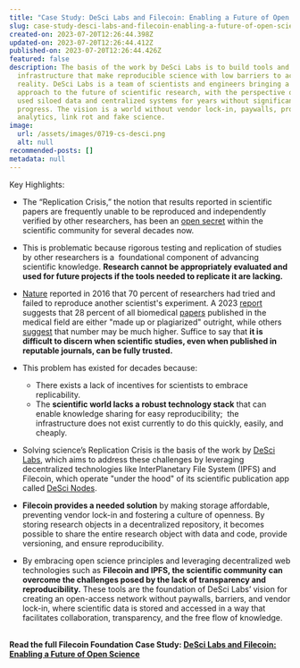 ```yaml
---
title: "Case Study: DeSci Labs and Filecoin: Enabling a Future of Open Science"
slug: case-study-desci-labs-and-filecoin-enabling-a-future-of-open-science
created-on: 2023-07-20T12:26:44.398Z
updated-on: 2023-07-20T12:26:44.412Z
published-on: 2023-07-20T12:26:44.426Z
featured: false
description: The basis of the work by DeSci Labs is to build tools and
  infrastructure that make reproducible science with low barriers to access a
  reality. DeSci Labs is a team of scientists and engineers bringing a modern
  approach to the future of scientific research, with the perspective of having
  used siloed data and centralized systems for years without significant
  progress. The vision is a world without vendor lock-in, paywalls, proprietary
  analytics, link rot and fake science.
image:
  url: /assets/images/0719-cs-desci.png
  alt: null
recommended-posts: []
metadata: null
---
```


Key Highlights:

- The “Replication Crisis,” the notion that results reported in scientific papers are frequently unable to be reproduced and independently verified by other researchers, has been an [open secret](https://www.vox.com/future-perfect/21504366/science-replication-crisis-peer-review-statistics) within the scientific community for several decades now.
- This is problematic because rigorous testing and replication of studies by other researchers is a  foundational component of advancing scientific knowledge. **Research cannot be appropriately evaluated and used for future projects if the tools needed to replicate it are lacking.**
- [Nature](https://www.nature.com/articles/533452a) reported in 2016 that 70 percent of researchers had tried and failed to reproduce another scientist's experiment. A 2023 [report](https://www.npr.org/2023/05/14/1176062276/fake-studies-in-academic-journals-may-be-more-common-than-previously-thought) suggests that 28 percent of all biomedical [papers](https://www.medrxiv.org/content/10.1101/2023.05.06.23289563v1) published in the medical field are either "made up or plagiarized" outright, while others [suggest](https://www.ft.com/content/76abf920-effb-4d66-8fb2-3ff842150297) that number may be much higher. Suffice to say that **it is difficult to discern when scientific studies, even when published in reputable journals, can be fully trusted.**
- This problem has existed for decades because:

  - There exists a lack of incentives for scientists to embrace replicability.
  - The **scientific world lacks a robust technology stack** that can enable knowledge sharing for easy reproducibility;  the infrastructure does not exist currently to do this quickly, easily, and cheaply.

- Solving science’s Replication Crisis is the basis of the work by [DeSci Labs](https://www.desci.com/), which aims to address these challenges by leveraging decentralized technologies like lnterPlanetary File System (IPFS) and Filecoin, which operate "under the hood" of its scientific publication app called [DeSci Nodes](https://nodes.desci.com/web).
- **Filecoin provides a needed solution** by making storage affordable, preventing vendor lock-in and fostering a culture of openness. By storing research objects in a decentralized repository, it becomes possible to share the entire research object with data and code, provide versioning, and ensure reproducibility.
- By embracing open science principles and leveraging decentralized web technologies such as **Filecoin and IPFS, the scientific community can overcome the challenges posed by the lack of transparency and reproducibility.** These tools are the foundation of DeSci Labs’ vision for creating an open-access network without paywalls, barriers, and vendor lock-in, where scientific data is stored and accessed in a way that facilitates collaboration, transparency, and the free flow of knowledge.

**\
Read the full Filecoin Foundation Case Study: [DeSci Labs and Filecoin: Enabling a Future of Open Science](https://fil-foundation.on.fleek.co/hosting/FF-CaseStudy-DeSci.pdf)**
